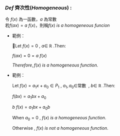 ### $Def$ 齊次性($Homogeneous$) :
令 $f(x)$ 為一函數，$a$ 為常數  
若$f(ax)=a~f(x)$，則稱$f(x)~is~a~homogeneous~funcion$

- 範例：

    Let $f(x)=0~,~a \in$ ℝ .Then:  

    $f(ax)=0=a~f(x)$

    $Therefore, f(x)~is~a~homogeneous~function.$

- 範例：

    Let $f(x) = a_1x+a_0 \in P_1~,~a_1,a_0 \in$常數 $~,~b \in$ ℝ .Then:  

    $f(bx)=a_1bx+a_0$  

    $b~f(x)=a_1bx+a_0b$

    When $a_0=0$ , $f(x)~is~a~homogeneous~function.$  

    Otherwise , $f(x)~is~not~a~homogeneous~function.$  